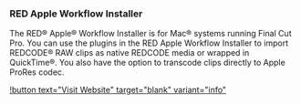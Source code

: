 ### RED Apple Workflow Installer

The RED® Apple® Workflow Installer is for Mac® systems running Final Cut Pro. You can use the plugins in the RED Apple Workflow Installer to import REDCODE® RAW clips as native REDCODE media or wrapped in QuickTime®. You also have the option to transcode clips directly to Apple ProRes codec.

[!button text="Visit Website" target="blank" variant="info"](https://www.red.com/download/red-apple-workflow-installer)
